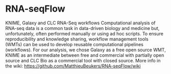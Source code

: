 # RNA-seqFlow
KNIME, Galaxy and CLC RNA-Seq workflows 
Computational analysis of RNA-seq data is a common task in data-driven biology and medicine but, unfortunately, often performed manually or using ad hoc scripts. To ensure reproducibility and knowledge sharing, workflow management tools (WMTs) can be used to develop reusable computational pipelines (workflows). For our analysis, we chose Galaxy as a free open source WMT, KNIME as an intermediate between free and commercial with partially open source and CLC Bio as a commercial tool with closed source.
More info in the wiki:
https://github.com/MatthieuBeukers/RNA-seqFlow/wiki

